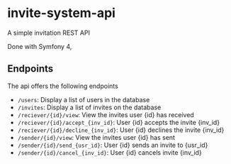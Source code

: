 # invite-system-api

A simple invitation REST API

Done with Symfony 4,

## Endpoints

The api offers the following endpoints

* `/users`: Display a list of users in the database
* `/invites`: Display a list of invites on the database
* `/reciever/{id}/view`: View the invites user {id} has received
* `/reciever/{id}/accept_{inv_id}`: User {id} accepts the invite {inv_id}
* `/reciever/{id}/decline_{inv_id}`: User {id} declines the invite {inv_id}
* `/sender/{id}/view`: View the invites user {id} has sent
* `/sender/{id}/send_{usr_id}`: User {id} sends an invite to {usr_id}
* `/sender/{id}/cancel_{inv_id}`: User {id} cancels invite {inv_id}


